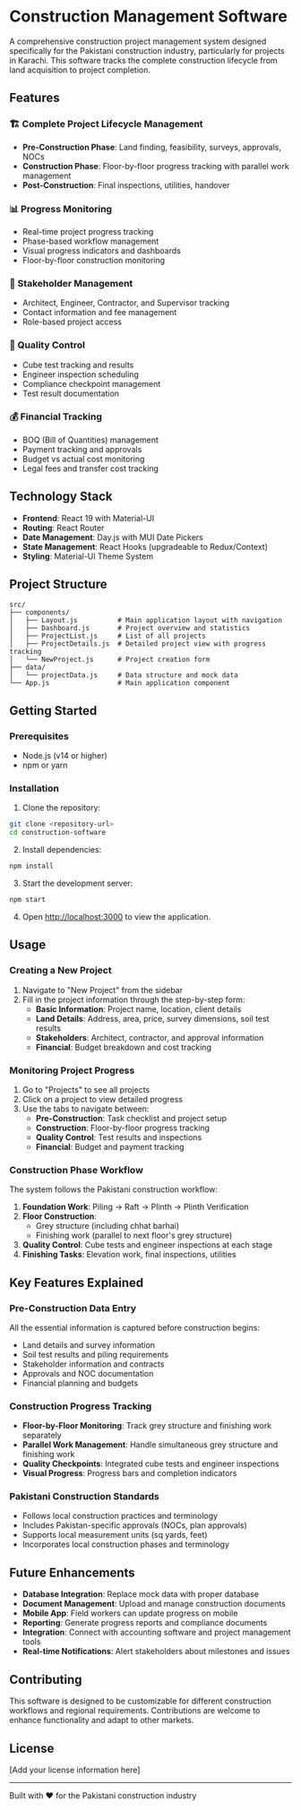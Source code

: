 # Construction Management Software

A comprehensive construction project management system designed specifically for the Pakistani construction industry, particularly for projects in Karachi. This software tracks the complete construction lifecycle from land acquisition to project completion.

## Features

### 🏗️ Complete Project Lifecycle Management
- **Pre-Construction Phase**: Land finding, feasibility, surveys, approvals, NOCs
- **Construction Phase**: Floor-by-floor progress tracking with parallel work management
- **Post-Construction**: Final inspections, utilities, handover

### 📊 Progress Monitoring
- Real-time project progress tracking
- Phase-based workflow management
- Visual progress indicators and dashboards
- Floor-by-floor construction monitoring

### 👥 Stakeholder Management
- Architect, Engineer, Contractor, and Supervisor tracking
- Contact information and fee management
- Role-based project access

### 🧪 Quality Control
- Cube test tracking and results
- Engineer inspection scheduling
- Compliance checkpoint management
- Test result documentation

### 💰 Financial Tracking
- BOQ (Bill of Quantities) management
- Payment tracking and approvals
- Budget vs actual cost monitoring
- Legal fees and transfer cost tracking

## Technology Stack

- **Frontend**: React 19 with Material-UI
- **Routing**: React Router
- **Date Management**: Day.js with MUI Date Pickers
- **State Management**: React Hooks (upgradeable to Redux/Context)
- **Styling**: Material-UI Theme System

## Project Structure

```
src/
├── components/
│   ├── Layout.js          # Main application layout with navigation
│   ├── Dashboard.js       # Project overview and statistics
│   ├── ProjectList.js     # List of all projects
│   ├── ProjectDetails.js  # Detailed project view with progress tracking
│   └── NewProject.js      # Project creation form
├── data/
│   └── projectData.js     # Data structure and mock data
└── App.js                 # Main application component
```

## Getting Started

### Prerequisites
- Node.js (v14 or higher)
- npm or yarn

### Installation

1. Clone the repository:
```bash
git clone <repository-url>
cd construction-software
```

2. Install dependencies:
```bash
npm install
```

3. Start the development server:
```bash
npm start
```

4. Open [http://localhost:3000](http://localhost:3000) to view the application.

## Usage

### Creating a New Project

1. Navigate to "New Project" from the sidebar
2. Fill in the project information through the step-by-step form:
   - **Basic Information**: Project name, location, client details
   - **Land Details**: Address, area, price, survey dimensions, soil test results
   - **Stakeholders**: Architect, contractor, and approval information
   - **Financial**: Budget breakdown and cost tracking

### Monitoring Project Progress

1. Go to "Projects" to see all projects
2. Click on a project to view detailed progress
3. Use the tabs to navigate between:
   - **Pre-Construction**: Task checklist and project setup
   - **Construction**: Floor-by-floor progress tracking
   - **Quality Control**: Test results and inspections
   - **Financial**: Budget and payment tracking

### Construction Phase Workflow

The system follows the Pakistani construction workflow:

1. **Foundation Work**: Piling → Raft → Plinth → Plinth Verification
2. **Floor Construction**: 
   - Grey structure (including chhat barhai)
   - Finishing work (parallel to next floor's grey structure)
3. **Quality Control**: Cube tests and engineer inspections at each stage
4. **Finishing Tasks**: Elevation work, final inspections, utilities

## Key Features Explained

### Pre-Construction Data Entry
All the essential information is captured before construction begins:
- Land details and survey information
- Soil test results and piling requirements
- Stakeholder information and contracts
- Approvals and NOC documentation
- Financial planning and budgets

### Construction Progress Tracking
- **Floor-by-Floor Monitoring**: Track grey structure and finishing work separately
- **Parallel Work Management**: Handle simultaneous grey structure and finishing work
- **Quality Checkpoints**: Integrated cube tests and engineer inspections
- **Visual Progress**: Progress bars and completion indicators

### Pakistani Construction Standards
- Follows local construction practices and terminology
- Includes Pakistan-specific approvals (NOCs, plan approvals)
- Supports local measurement units (sq yards, feet)
- Incorporates local construction phases and terminology

## Future Enhancements

- **Database Integration**: Replace mock data with proper database
- **Document Management**: Upload and manage construction documents
- **Mobile App**: Field workers can update progress on mobile
- **Reporting**: Generate progress reports and compliance documents
- **Integration**: Connect with accounting software and project management tools
- **Real-time Notifications**: Alert stakeholders about milestones and issues

## Contributing

This software is designed to be customizable for different construction workflows and regional requirements. Contributions are welcome to enhance functionality and adapt to other markets.

## License

[Add your license information here]

---

Built with ❤️ for the Pakistani construction industry